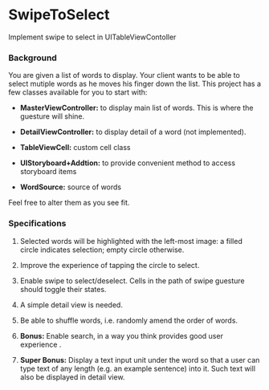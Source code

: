# SwipeToSelect
Implement swipe to select in UITableViewContoller


### Background
You are given a list of words to display. Your client wants to be able to select mutiple words as he moves his finger down the list. This project has a few classes available for you to start with:

- <b>MasterViewController:</b> to display main list of words. This is where the guesture will shine.

- <b>DetailViewController:</b> to display detail of a word (not implemented).
- <b>TableViewCell:</b> custom cell class
- <b>UIStoryboard+Addtion:</b> to provide convenient method to access storyboard items
- <b>WordSource:</b> source of words

Feel free to alter them as you see fit.

### Specifications
1. Selected words will be highlighted with the left-most image: a filled circle indicates selection; empty circle otherwise.

2. Improve the experience of tapping the circle to select.

3. Enable swipe to select/deselect. Cells in the path of swipe guesture should toggle their states.

4. A simple detail view is needed.

5. Be able to shuffle words, i.e. randomly amend the order of words.

6. <b>Bonus:</b> Enable search, in a way you think provides good user experience .

7. <b>Super Bonus:</b> Display a text input unit under the word so that a user can type text of any length (e.g. an example sentence) into it. Such text will also be displayed in detail view.